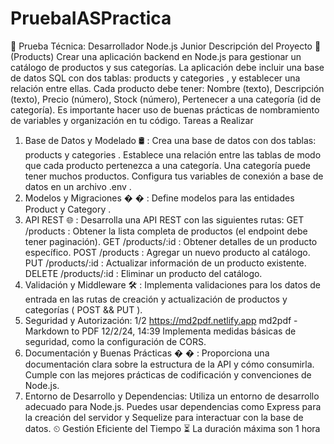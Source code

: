 # PruebaIASPractica
🤖
 Prueba Técnica: Desarrollador Node.js Junior 
Descripción del Proyecto
 🧩
 (Products)
 Crear una aplicación backend en Node.js para gestionar un catálogo de productos y sus categorías. La aplicación
 debe incluir una base de datos SQL con dos tablas: products y categories , y establecer una relación entre ellas.
 Cada producto debe tener:
 Nombre (texto),
 Descripción (texto),
 Precio (número),
 Stock (número),
 Pertenecer a una categoría (id de categoría).
 Es importante hacer uso de buenas prácticas de nombramiento de variables y organización en tu código.
 Tareas a Realizar
 1. Base de Datos y Modelado
 🛢
 :
 Crea una base de datos con dos tablas: products y categories .
 Establece una relación entre las tablas de modo que cada producto pertenezca a una categoría.
 Una categoría puede tener muchos productos.
 Configura tus variables de conexión a base de datos en un archivo .env .
 2. Modelos y Migraciones 
�
�
 :
 Define modelos para las entidades Product y Category .
 3. API REST
 🌐
 :
 Desarrolla una API REST con las siguientes rutas:
 GET /products : Obtener la lista completa de productos (el endpoint debe tener paginación).
 GET /products/:id : Obtener detalles de un producto específico.
 POST /products : Agregar un nuevo producto al catálogo.
 PUT /products/:id : Actualizar información de un producto existente.
 DELETE /products/:id : Eliminar un producto del catálogo.
 4. Validación y Middleware
 🛠 
:
 Implementa validaciones para los datos de entrada en las rutas de creación y actualización de productos y
 categorías ( POST && PUT ).
 5. Seguridad y Autorización:
 1/2
 https://md2pdf.netlify.app
md2pdf - Markdown to PDF
 12/2/24, 14:39
 Implementa medidas básicas de seguridad, como la configuración de CORS.
 6. Documentación y Buenas Prácticas 
�
�
 :
 Proporciona una documentación clara sobre la estructura de la API y cómo consumirla.
 Cumple con las mejores prácticas de codificación y convenciones de Node.js.
 7. Entorno de Desarrollo y Dependencias:
 Utiliza un entorno de desarrollo adecuado para Node.js.
 Puedes usar dependencias como Express para la creación del servidor y Sequelize para interactuar con la
 base de datos.
 ⏲
 Gestión Eficiente del Tiempo 
⏳
 La duración máxima son 1 hora
